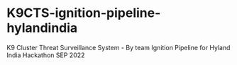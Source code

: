 # K9CTS-ignition-pipeline-hylandindia
K9 Cluster Threat Surveillance System - By team Ignition Pipeline for Hyland India Hackathon SEP 2022
